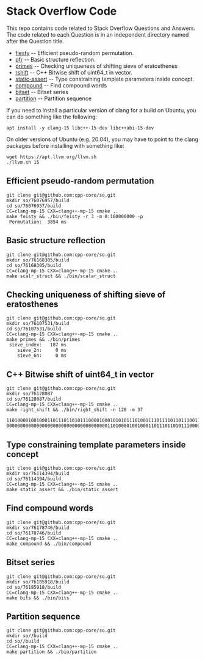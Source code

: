 # Stack Overflow Code

This repo contains code related to Stack Overflow Questions and Answers. The code
related to each Question is in an independent directory named after the
Question title.

* [fiesty](#fiesty) -- Efficient pseudo-random permutation.
* [pfr](#pfr) -- Basic structure reflection.
* [primes](#primes) -- Checking uniqueness of shifting sieve of eratosthenes
* [rshift](#rshift) -- C++ Bitwise shift of uint64_t in vector.
* [static-assert](#static-assert) -- Type constraining template parameters inside concept.
* [compound](#compound) -- Find compound words
* [bitset](#bitset) -- Bitset series
* [partition](#partition) -- Partition sequence

If you need to install a particular version of clang for a build on Ubuntu, you
can do something like the following:

```
apt install -y clang-15 libc++-15-dev libc++abi-15-dev
```

On older versions of Ubuntu (e.g. 20.04), you may have to point to the
clang packages before installing with something like:

```
wget https://apt.llvm.org/llvm.sh
./llvm.sh 15
```

## <a name="fiesty"></a> Efficient pseudo-random permutation

```
git clone git@github.com:cpp-core/so.git
mkdir so/76076957/build
cd so/76076957/build
CC=clang-mp-15 CXX=clang++-mp-15 cmake ..
make feisty && ./bin/feisty -r 3 -m 0:100000000 -p
 Permutation:  3854 ms
```

## <a name="pfr"></a> Basic structure reflection

```
git clone git@github.com:cpp-core/so.git
mkdir so/76168305/build
cd so/76168305/build
CC=clang-mp-15 CXX=clang++-mp-15 cmake ..
make scalr_struct && ./bin/scalar_struct
```

## <a name="primes"></a> Checking uniqueness of shifting sieve of eratosthenes

```
git clone git@github.com:cpp-core/so.git
mkdir so/76107531/build
cd so/76107531/build
CC=clang-mp-15 CXX=clang++-mp-15 cmake ..
make primes && ./bin/primes
 sieve_index:   187 ms
    sieve_2n:     0 ms
    sieve_6n:     0 ms
```

## <a name="rshift"></a> C++ Bitwise shift of uint64_t in vector

```
git clone git@github.com:cpp-core/so.git
mkdir so/76128087
cd so/76128087/build
CC=clang-mp-15 CXX=clang++-mp-15 cmake ..
make right_shift && ./bin/right_shift -n 128 -m 37
                                     110100001001000110111011010111000010001010101110100111101111011011100111111000011111101011101110110101011100001100011111011110010010000010000010001101010010110011111000000001111011011111011111
000000000000000000000000000000000000011010000100100011011101101011100001000101010111010011110111101101110011111100001111110101110111011010101110000110001111101111001001000001000001000110101001

```

## <a name="static-assert"></a> Type constraining template parameters inside concept

```
git clone git@github.com:cpp-core/so.git
mkdir so/76114394/build
cd so/76114394/build
CC=clang-mp-15 CXX=clang++-mp-15 cmake ..
make static_assert && ./bin/static_assert
```

## <a name="compound"></a> Find compound words

```
git clone git@github.com:cpp-core/so.git
mkdir so/76178746/build
cd so/76178746/build
CC=clang-mp-15 CXX=clang++-mp-15 cmake ..
make compound && ./bin/compound
```
## <a name="bitset"></a> Bitset series

```
git clone git@github.com:cpp-core/so.git
mkdir so/76185918/build
cd so/76185918/build
CC=clang-mp-15 CXX=clang++-mp-15 cmake ..
make bits && ./bin/bits
```

## <a name="partition"></a> Partition sequence

```
git clone git@github.com:cpp-core/so.git
mkdir so//build
cd so//build
CC=clang-mp-15 CXX=clang++-mp-15 cmake ..
make partition && ./bin/partition
```
